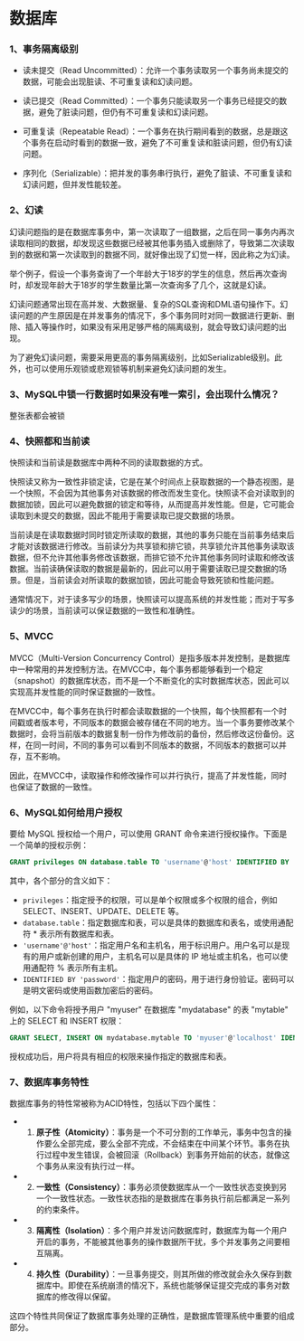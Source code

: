# 数据库

### 1、事务隔离级别

- 读未提交（Read Uncommitted）：允许一个事务读取另一个事务尚未提交的数据，可能会出现脏读、不可重复读和幻读问题。

- 读已提交（Read Committed）：一个事务只能读取另一个事务已经提交的数据，避免了脏读问题，但仍有不可重复读和幻读问题。

- 可重复读（Repeatable Read）：一个事务在执行期间看到的数据，总是跟这个事务在启动时看到的数据一致，避免了不可重复读和脏读问题，但仍有幻读问题。

- 序列化（Serializable）：把并发的事务串行执行，避免了脏读、不可重复读和幻读问题，但并发性能较差。

### 2、幻读

幻读问题指的是在数据库事务中，第一次读取了一组数据，之后在同一事务内再次读取相同的数据，却发现这些数据已经被其他事务插入或删除了，导致第二次读取到的数据和第一次读取到的数据不同，就好像出现了幻觉一样，因此称之为幻读。

举个例子，假设一个事务查询了一个年龄大于18岁的学生的信息，然后再次查询时，却发现年龄大于18岁的学生数量比第一次查询多了几个，这就是幻读。

幻读问题通常出现在高并发、大数据量、复杂的SQL查询和DML语句操作下。幻读问题的产生原因是在并发事务的情况下，多个事务同时对同一数据进行更新、删除、插入等操作时，如果没有采用足够严格的隔离级别，就会导致幻读问题的出现。

为了避免幻读问题，需要采用更高的事务隔离级别，比如Serializable级别。此外，也可以使用乐观锁或悲观锁等机制来避免幻读问题的发生。

### 3、MySQL中锁一行数据时如果没有唯一索引，会出现什么情况？

整张表都会被锁

### 4、快照都和当前读

快照读和当前读是数据库中两种不同的读取数据的方式。

快照读又称为一致性非锁定读，它是在某个时间点上获取数据的一个静态视图，是一个快照，不会因为其他事务对该数据的修改而发生变化。快照读不会对读取到的数据加锁，因此可以避免数据的锁定和等待，从而提高并发性能。但是，它可能会读取到未提交的数据，因此不能用于需要读取已提交数据的场景。

当前读是在读取数据时同时锁定所读取的数据，其他的事务只能在当前事务结束后才能对该数据进行修改。当前读分为共享锁和排它锁，共享锁允许其他事务读取该数据，但不允许其他事务修改该数据，而排它锁不允许其他事务同时读取和修改该数据。当前读确保读取的数据是最新的，因此可以用于需要读取已提交数据的场景。但是，当前读会对所读取的数据加锁，因此可能会导致死锁和性能问题。

通常情况下，对于读多写少的场景，快照读可以提高系统的并发性能；而对于写多读少的场景，当前读可以保证数据的一致性和准确性。

### 5、MVCC

MVCC（Multi-Version Concurrency Control）是指多版本并发控制，是数据库中一种常用的并发控制方法。在MVCC中，每个事务都能够看到一个稳定（snapshot）的数据库状态，而不是一个不断变化的实时数据库状态，因此可以实现高并发性能的同时保证数据的一致性。

在MVCC中，每个事务在执行时都会读取数据的一个快照，每个快照都有一个时间戳或者版本号，不同版本的数据会被存储在不同的地方。当一个事务要修改某个数据时，会将当前版本的数据复制一份作为修改前的备份，然后修改这份备份。这样，在同一时间，不同的事务可以看到不同版本的数据，不同版本的数据可以并存，互不影响。

因此，在MVCC中，读取操作和修改操作可以并行执行，提高了并发性能，同时也保证了数据的一致性。

### 6、MySQL如何给用户授权

要给 MySQL 授权给一个用户，可以使用 GRANT 命令来进行授权操作。下面是一个简单的授权示例：

```sql
GRANT privileges ON database.table TO 'username'@'host' IDENTIFIED BY 'password';
```

其中，各个部分的含义如下：
- `privileges`：指定授予的权限，可以是单个权限或多个权限的组合，例如 SELECT、INSERT、UPDATE、DELETE 等。
- `database.table`：指定数据库和表，可以是具体的数据库和表名，或使用通配符 * 表示所有数据库和表。
- `'username'@'host'`：指定用户名和主机名，用于标识用户。用户名可以是现有的用户或新创建的用户，主机名可以是具体的 IP 地址或主机名，也可以使用通配符 % 表示所有主机。
- `IDENTIFIED BY 'password'`：指定用户的密码，用于进行身份验证。密码可以是明文密码或使用函数加密后的密码。

例如，以下命令将授予用户 "myuser" 在数据库 "mydatabase" 的表 "mytable" 上的 SELECT 和 INSERT 权限：

```sql
GRANT SELECT, INSERT ON mydatabase.mytable TO 'myuser'@'localhost' IDENTIFIED BY 'mypassword';
```

授权成功后，用户将具有相应的权限来操作指定的数据库和表。

### 7、数据库事务特性

数据库事务的特性常被称为ACID特性，包括以下四个属性：

- 1. **原子性（Atomicity）**：事务是一个不可分割的工作单元，事务中包含的操作要么全部完成，要么全部不完成，不会结束在中间某个环节。事务在执行过程中发生错误，会被回滚（Rollback）到事务开始前的状态，就像这个事务从来没有执行过一样。

- 2. **一致性（Consistency）**：事务必须使数据库从一个一致性状态变换到另一个一致性状态。一致性状态指的是数据库在事务执行前后都满足一系列的约束条件。

- 3. **隔离性（Isolation）**：多个用户并发访问数据库时，数据库为每一个用户开启的事务，不能被其他事务的操作数据所干扰，多个并发事务之间要相互隔离。

- 4. **持久性（Durability）**：一旦事务提交，则其所做的修改就会永久保存到数据库中。即使在系统崩溃的情况下，系统也能够保证提交完成的事务对数据库的修改得以保留。

这四个特性共同保证了数据库事务处理的正确性，是数据库管理系统中重要的组成部分。